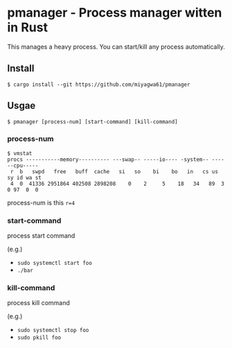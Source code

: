 # pmanager - Process manager witten in Rust

This manages a heavy process.
You can start/kill any process automatically.

## Install

```
$ cargo install --git https://github.com/miyagwa61/pmanager
```

## Usgae

```
$ pmanager [process-num] [start-command] [kill-command]
```

### process-num

```
$ vmstat
procs -----------memory---------- ---swap-- -----io---- -system-- ------cpu-----
 r  b   swpd   free   buff  cache   si   so    bi    bo   in   cs us sy id wa st
 4  0  41336 2951864 402508 2898208    0    2     5    18   34   89  3  0 97  0  0
 ```

process-num is this `r=4`

### start-command

process start command

(e.g.)
- `sudo systemctl start foo`
- `./bar`

### kill-command

process kill command

(e.g.)
- `sudo systemctl stop foo`
- `sudo pkill foo`
